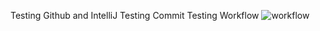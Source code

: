 Testing Github and IntelliJ
Testing Commit
Testing Workflow
![workflow](https://github.com/<UserName>/<RepositoryName>/actions/workflows/main.yml/badge.svg)